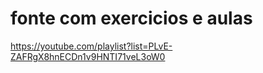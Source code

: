 # fonte com exercicios e aulas
https://youtube.com/playlist?list=PLvE-ZAFRgX8hnECDn1v9HNTI71veL3oW0
